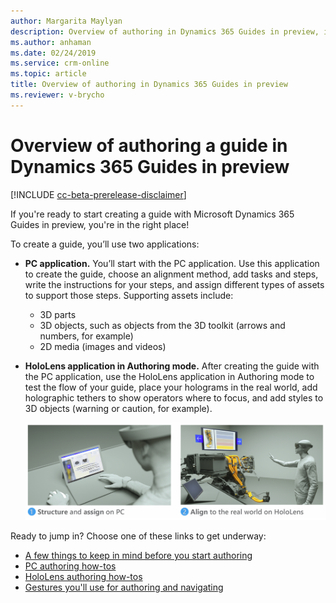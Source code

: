 ```yaml
---
author: Margarita Maylyan
description: Overview of authoring in Dynamics 365 Guides in preview, including PC authoring and HoloLens authoring
ms.author: anhaman
ms.date: 02/24/2019
ms.service: crm-online
ms.topic: article
title: Overview of authoring in Dynamics 365 Guides in preview
ms.reviewer: v-brycho
---
```


# Overview of authoring a guide in Dynamics 365 Guides in preview

[!INCLUDE [cc-beta-prerelease-disclaimer](../includes/cc-beta-prerelease-disclaimer.md)]
 
If you're ready to start creating a guide with Microsoft Dynamics 365 Guides in preview, you're in the right place! 

To create a guide, you’ll use two applications:

- **PC application.** You’ll start with the PC application. Use this application to create the guide, choose an alignment method, 
add tasks and steps, write the instructions for your steps, and assign different types of assets to support those steps. 
Supporting assets include:

  - 3D parts
  - 3D objects, such as objects from the 3D toolkit (arrows and numbers, for example)
  - 2D media (images and videos)
  
- **HoloLens application in Authoring mode.** After creating the guide with the PC application, use the HoloLens application in Authoring mode to test the flow of your guide, place your holograms in the real world, add holographic tethers to show operators where to focus, and add styles to 3D objects (warning or caution, for example).

   ![Authoring overview)](media/authoring-overview.PNG "Authoring overview")

Ready to jump in? Choose one of these links to get underway:

- [A few things to keep in mind before you start authoring](before-you-start.md)
- [PC authoring how-tos](pc-authoring.md)
- [HoloLens authoring how-tos](hololens-authoring.md)
- [Gestures you'll use for authoring and navigating](authoring-gestures.md)

